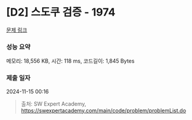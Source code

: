 # [D2] 스도쿠 검증 - 1974 

[문제 링크](https://swexpertacademy.com/main/code/problem/problemDetail.do?contestProbId=AV5Psz16AYEDFAUq) 

### 성능 요약

메모리: 18,556 KB, 시간: 118 ms, 코드길이: 1,845 Bytes

### 제출 일자

2024-11-15 00:16



> 출처: SW Expert Academy, https://swexpertacademy.com/main/code/problem/problemList.do